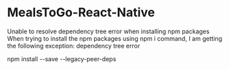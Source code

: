 # MealsToGo-React-Native

Unable to resolve dependency tree error when installing npm packages
When trying to install the npm packages using npm i command, I am getting the following exception: dependency tree error

npm install --save --legacy-peer-deps
